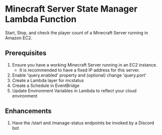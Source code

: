 # Minecraft Server State Manager Lambda Function
Start, Stop, and check the player count of a Minecraft Server running in Amazon EC2.

## Prerequisites
1. Ensure you have a working Minecraft Server running in an EC2 instance.
   - It is recommended to have a fixed IP address for this server.
3. Enable 'query.enabled' property and (optional) change 'query.port'
4. Create a Lambda layer for mcstatus
5. Create a Schedule in EventBridge
6. Update Environment Variables in Lambda to reflect your cloud environment

## Enhancements
1. Have the /start and /manage-status endpoints be invoked by a Discord bot
